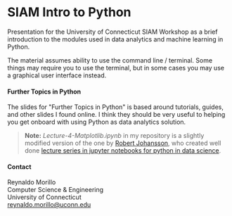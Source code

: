 # SIAM Intro to Python

Presentation for the University of Connecticut SIAM Workshop as a brief introduction to the modules used in data analytics and machine learning in Python.

The material assumes ability to use the command line / terminal. Some things may require you to use the terminal, but in some cases you may use a graphical user interface instead.

#### Further Topics in Python

The slides for "Further Topics in Python" is based around tutorials, guides, and other slides I found online. I think they should be very useful to helping you get onboard with using Python as data analytics solution.

> **Note:** _Lecture-4-Matplotlib.ipynb_ in my repository is a slightly modified version of the one by [Robert Johansson](https://github.com/jrjohansson), who created well done [lecture series in jupyter notebooks for python in data science](https://github.com/jrjohansson/scientific-python-lectures).

#### Contact

Reynaldo Morillo   
Computer Science & Engineering   
University of Connecticut    
reynaldo.morillo@uconn.edu   
